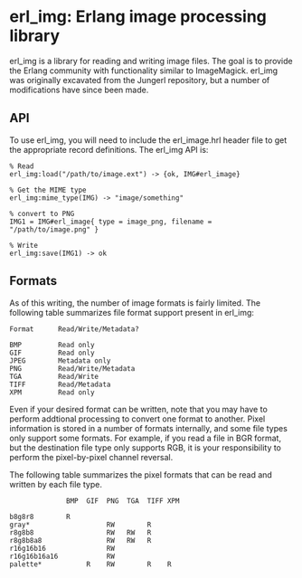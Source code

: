 erl_img: Erlang image processing library
========================================

erl_img is a library for reading and writing image files. The goal is to
provide the Erlang community with functionality similar to ImageMagick. erl_img
was originally excavated from the Jungerl repository, but a number of
modifications have since been made.

API
---

To use erl_img, you will need to include the erl_image.hrl header file to get
the appropriate record definitions. The erl_img API is:

    % Read
    erl_img:load("/path/to/image.ext") -> {ok, IMG#erl_image}

    % Get the MIME type
    erl_img:mime_type(IMG) -> "image/something"

    % convert to PNG
    IMG1 = IMG#erl_image{ type = image_png, filename = "/path/to/image.png" }

    % Write
    erl_img:save(IMG1) -> ok


Formats
-------

As of this writing, the number of image formats is fairly limited. The following
table summarizes file format support present in erl_img:

    Format      Read/Write/Metadata?
    
    BMP         Read only
    GIF         Read only
    JPEG        Metadata only
    PNG         Read/Write/Metadata
    TGA         Read/Write
    TIFF        Read/Metadata
    XPM         Read only

Even if your desired format can be written, note that you may have to perform
addtional processing to convert one format to another. Pixel information is
stored in a number of formats internally, and some file types only support some
formats. For example, if you read a file in BGR format, but the destination
file type only supports RGB, it is your responsibility to perform the
pixel-by-pixel channel reversal.

The following table summarizes the pixel formats that can be read and written
by each file type.

                  BMP  GIF  PNG  TGA  TIFF XPM

    b8g8r8        R
    gray*                   RW        R
    r8g8b8                  RW   RW   R
    r8g8b8a8                RW   RW   R
    r16g16b16               RW
    r16g16b16a16            RW
    palette*           R    RW        R    R

